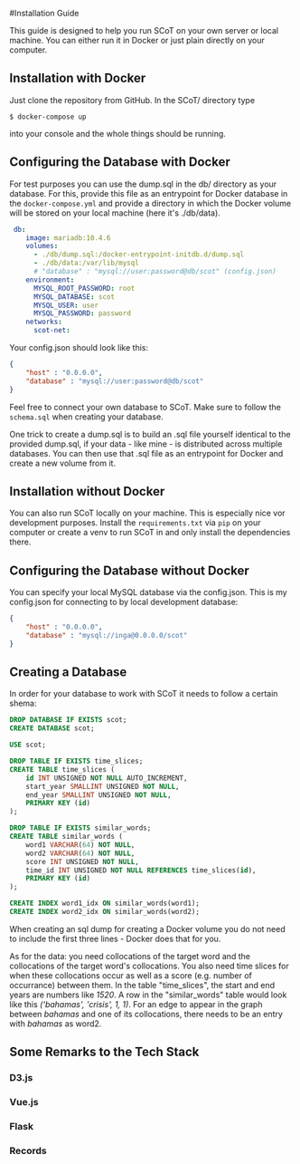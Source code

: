 #Installation Guide

This guide is designed to help you run SCoT on your own server or local machine. You can either run it in Docker or just plain directly on your computer.

## Installation with Docker
Just clone the repository from GitHub. In the SCoT/ directory type
```
$ docker-compose up
```
into your console and the whole things should be running.

## Configuring the Database with Docker
For test purposes you can use the dump.sql in the db/ directory as your database.
For this, provide this file as an entrypoint for Docker database in the `docker-compose.yml` and provide a directory in which the Docker volume will be stored on your local machine (here it's ./db/data).
```yaml
 db:
    image: mariadb:10.4.6
    volumes:
      - ./db/dump.sql:/docker-entrypoint-initdb.d/dump.sql
      - ./db/data:/var/lib/mysql
      # "database" : "mysql://user:password@db/scot" (config.json)
    environment:
      MYSQL_ROOT_PASSWORD: root
      MYSQL_DATABASE: scot
      MYSQL_USER: user
      MYSQL_PASSWORD: password
    networks:
      scot-net:
```
Your config.json should look like this:
```json
{
	"host" : "0.0.0.0",
	"database" : "mysql://user:password@db/scot"
}
```
Feel free to connect your own database to SCoT. Make sure to follow the `schema.sql` when creating your database.

One trick to create a dump.sql is to build an .sql file yourself identical to the provided dump.sql, if your data - like mine - is distributed across multiple databases. You can then use that .sql file as an entrypoint for Docker and create a new volume from it.


## Installation without Docker
You can also run SCoT locally on your machine. This is especially nice vor development purposes. Install the `requirements.txt` via `pip` on your computer or create a venv to run SCoT in and only install the dependencies there.

## Configuring the Database without Docker
You can specify your local MySQL database via the config.json. This is my config.json for connecting to by local development database:
```json
{
	"host" : "0.0.0.0",
	"database" : "mysql://inga@0.0.0.0/scot"
}
```

## Creating a Database
In order for your database to work with SCoT it needs to follow a certain shema:
```sql
DROP DATABASE IF EXISTS scot;
CREATE DATABASE scot;

USE scot;

DROP TABLE IF EXISTS time_slices;
CREATE TABLE time_slices (
	id INT UNSIGNED NOT NULL AUTO_INCREMENT,
	start_year SMALLINT UNSIGNED NOT NULL,
	end_year SMALLINT UNSIGNED NOT NULL,
	PRIMARY KEY (id)
);

DROP TABLE IF EXISTS similar_words;
CREATE TABLE similar_words (
	word1 VARCHAR(64) NOT NULL,
	word2 VARCHAR(64) NOT NULL,
	score INT UNSIGNED NOT NULL,
	time_id INT UNSIGNED NOT NULL REFERENCES time_slices(id),
	PRIMARY KEY (id)
);

CREATE INDEX word1_idx ON similar_words(word1);
CREATE INDEX word2_idx ON similar_words(word2);
```
When creating an sql dump for creating a Docker volume you do not need to include the first three lines - Docker does that for you.

As for the data: you need collocations of the target word and the collocations of the target word's collocations. You also need time slices for when these collocations occur as well as a score (e.g. number of occurrance) between them. In the table "time_slices", the start and end years are numbers like *1520*. A row in the "similar_words" table would look like this *('bahamas', 'crisis', 1, 1)*. For an edge to appear in the graph between *bahamas* and one of its collocations, there needs to be an entry with *bahamas* as word2.

## Some Remarks to the Tech Stack
### D3.js
### Vue.js
### Flask
### Records